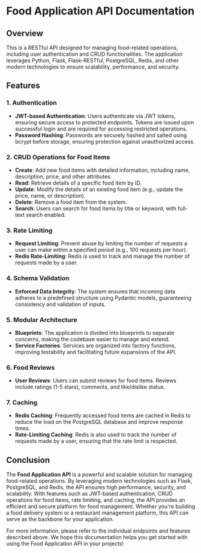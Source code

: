 # Food Application API Documentation

## Overview
This is a RESTful API designed for managing food-related operations, including user authentication and CRUD functionalities. The application leverages Python, Flask, Flask-RESTful, PostgreSQL, Redis, and other modern technologies to ensure scalability, performance, and security.

## Features
### 1. Authentication
 - **JWT-based Authentication**: Users authenticate via JWT tokens, ensuring secure access to protected endpoints. Tokens are issued upon successful login and are required for accessing restricted operations.
 - **Password Hashing**: Passwords are securely hashed and salted using bcrypt before storage, ensuring protection against unauthorized access.

### 2. CRUD Operations for Food Items
 - **Create**: Add new food items with detailed information, including name, description, price, and other attributes.
 - **Read**: Retrieve details of a specific food item by ID.
 - **Update**: Modify the details of an existing food item (e.g., update the price, name, or description).
 - **Delete**: Remove a food item from the system.
 - **Search**: Users can search for food items by title or keyword, with full-text search enabled.

### 3. Rate Limiting
 + **Request Limiting**: Prevent abuse by limiting the number of requests a user can make within a specified period (e.g., 100 requests per hour).
 + **Redis Rate-Limiting**: Redis is used to track and manage the number of requests made by a user.

### 4. Schema Validation
 - **Enforced Data Integrity**: The system ensures that incoming data adheres to a predefined structure using Pydantic models, guaranteeing consistency and validation of inputs.

### 5. Modular Architecture
 - **Blueprints**: The application is divided into blueprints to separate concerns, making the codebase easier to manage and extend.
 - **Service Factories**: Services are organized into factory functions, improving testability and facilitating future expansions of the API.

### 6. Food Reviews
 - **User Reviews**: Users can submit reviews for food items. Reviews include ratings (1-5 stars), comments, and like/dislike status.

### 7. Caching
- **Redis Caching**: Frequently accessed food items are cached in Redis to reduce the load on the PostgreSQL database and improve response times.
- **Rate-Limiting Caching**: Redis is also used to track the number of requests made by a user, ensuring that the rate limit is respected.

## Conclusion
The **Food Application API** is a powerful and scalable solution for managing food-related operations. By leveraging modern technologies such as Flask, PostgreSQL, and Redis, the API ensures high performance, security, and scalability. With features such as JWT-based authentication, CRUD operations for food items, rate limiting, and caching, the API provides an efficient and secure platform for food management. Whether you're building a food delivery system or a restaurant management platform, this API can serve as the backbone for your application.

For more information, please refer to the individual endpoints and features described above. We hope this documentation helps you get started with using the Food Application API in your projects!
